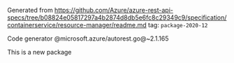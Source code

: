 Generated from https://github.com/Azure/azure-rest-api-specs/tree/b08824e05817297a4b2874d8db5e6fc8c29349c9/specification/containerservice/resource-manager/readme.md tag: `package-2020-12`

Code generator @microsoft.azure/autorest.go@~2.1.165

This is a new package